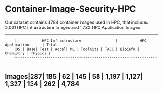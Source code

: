# Container-Image-Security-HPC
Our dataset contains 4784 container images used in HPC, that includes 3,061 HPC Infrastructure Images and 1,723 HPC Application Images

-------------------------------------------------------------------------------------------------------------------
        |            HPC Infrastructure                |          HPC Application      | Total
        |OS | Base| Test | Accel| ML | ToolKits | TACC | Bioinfo | Chemistry | Physics |
        -------------------------------------------------------------------------------------
 Images|287| 185 | 62   | 145  | 58 |  1,197   | 1,127| 1,327   | 134       | 262     | 4,784
-------------------------------------------------------------------------------------------------------------------
